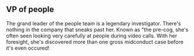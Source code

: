 ## VP of people

The grand leader of the people team is a legendary investigator. There's nothing in the company that sneaks past her. Known as "the pre-cog, she's often seen looking very carefully at people during video calls. With her foresight, she's discovered more than one gross midconduct case before it's even occured!